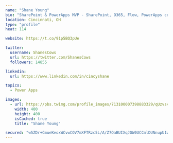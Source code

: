 ```yaml
---
name: "Shane Young"
bio: "SharePoint & PowerApps MVP - SharePoint, O365, Flow, PowerApps consulting? @PowerApps911 | Pure Snark? You found it."
location: Cincinnati, OH
type: "profile"
heat: 114

website: https://t.co/91p5BQ3pUe

twitter:
  username: ShanesCows
  url: https://twitter.com/ShanesCows
  followers: 14855

linkedin:
  url: https://www.linkedin.com/in/cincyshane

topics:
  - Power Apps

images:
  - url: https://pbs.twimg.com/profile_images/713100007398883329/qUzvsvQ3_400x400.jpg
    width: 400
    height: 400
    isCached: true
    title: "Shane Young"

secured: "w5ZDr+CmueKeoxWCvwCOV7mXFTRzc5L/A/Z7QaBUIXqJOW0UCCmlDUNnupU1wc4emLFR6e2sj88VVUELdCuIFKuQY7UT1UO4KAmeCiXYPNZ30XYoWvawhnq4q9OWnU52pba49DsQw1hHv7kvsqfDhqJjGCXmmVZ+SMup4vvFXT/uB3ltSATAGKLDitStzHAg30O3x784fXFqwGnwhzql6X2swe6djEM1oV4/dw54q/fFaq25oFf2QIxQ++u+mpzxpqv0+zcoyDIdqnKan0jKj9IHqRDDJ1QK2HYZ1uQ0yxMDVB43bNU0WzeBzswFcCOOT/tnMPiooyBuRjTarMHsSUAB/KdF+lxEKPqLKt34698vwf/pMaS1O/1MKdZnoURdC0464cXxMDXyEHChc/ydg+fXIQSRFZCxz1nZ4gBD2Yk=;Ak7OD2YQDXeEevzW73S7GA=="
---
```


